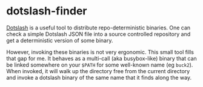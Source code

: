 dotslash-finder
===============

[Dotslash](https://dotslash-cli.com/) is a useful tool to distribute
repo-deterministic binaries. One can check a simple Dotslash JSON file into a
source controlled repository and get a deterministic version of some binary.

However, invoking these binaries is not very ergonomic. This small tool fills
that gap for me. It behaves as a multi-call (aka busybox-like) binary that can
be linked somewhere on your `$PATH` for some well-known name (eg `buck2`). When
invoked, it will walk up the directory free from the current directory and
invoke a dotslash binary of the same name that it finds along the way.
